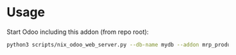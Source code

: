 # Usage

Start Odoo including this addon (from repo root):

```bash
python3 scripts/nix_odoo_web_server.py --db-name mydb --addon mrp_production_back_to_draft
```

